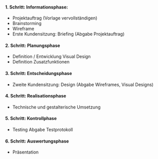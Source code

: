#### 1. Schritt: Informationsphase: 
- Projektauftrag (Vorlage vervollständigen) 
- Brainstorming
- Wireframe 
- Erste Kundensitzung: Briefing (Abgabe Projektauftrag) 
#### 2. Schritt: Planungsphase 
- Definition / Entwicklung Visual Design
- Definition Zusatzfunktionen
#### 3. Schritt: Entscheidungsphase 
- Zweite Kundensitzung: Design (Abgabe Wireframes, Visual Designs) 
#### 4. Schritt: Realisationsphase 
- Technische und gestalterische Umsetzung 
#### 5. Schritt: Kontrollphase 
- Testing Abgabe Testprotokoll
#### 6. Schritt: Auswertungsphase 
- Präsentation